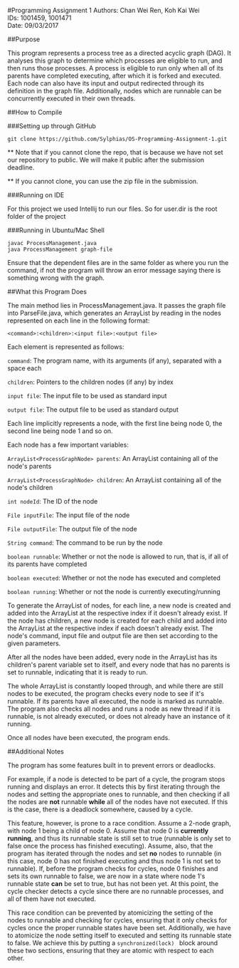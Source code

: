 #Programming Assignment 1
Authors: Chan Wei Ren, Koh Kai Wei<br />
IDs: 1001459, 1001471<br />
Date: 09/03/2017

##Purpose

This program represents a process tree as a directed acyclic graph (DAG). It
analyses this graph to determine which processes are eligible to run, and 
then runs those processes. A process is eligible to run only when all of 
its parents have completed executing, after which it is forked and executed.
Each node can also have its input and output redirected through its 
definition in the graph file. Additionally, nodes which are runnable can be 
concurrently executed in their own threads.

##How to Compile

###Setting up through GitHub

```
git clone https://github.com/Sylphias/OS-Programming-Assignment-1.git
```

** Note that if you cannot clone the repo, that is because we have not set 
our repository to public. We will make it public after the submission deadline.


** If you cannot clone, you can use the zip file in the submission.

###Running on IDE

For this project we used Intellij to run our files. So for user.dir is 
the root folder of the project

###Running in Ubuntu/Mac Shell

```shell
javac ProcessManagement.java
java ProcessManagement graph-file
```

Ensure that the dependent files are in the same folder as where you run the 
command, if not the program will throw an error message saying there is 
something wrong with the graph.


##What this Program Does

The main method lies in ProcessManagement.java. It passes the graph file 
into ParseFile.java, which generates an ArrayList by reading in the nodes 
represented on each line in the following format:

```$xslt
<command>:<children>:<input file>:<output file>
```

Each element is represented as follows:

`command`: The program name, with its arguments (if any), separated with a 
space each

`children`: Pointers to the children nodes (if any) by index

`input file`: The input file to be used as standard input

`output file`: The output file to be used as standard output

Each line implicitly represents a node, with the first line being node 0, 
the second line being node 1 and so on.

Each node has a few important variables:

`ArrayList<ProcessGraphNode> parents`: An ArrayList containing all of the 
node's parents

`ArrayList<ProcessGraphNode> children`: An ArrayList containing all of the 
node's children

`int nodeId`: The ID of the node

`File inputFile`: The input file of the node

`File outputFile`: The output file of the node

`String command`: The command to be run by the node

`boolean runnable`: Whether or not the node is allowed to run, that is, if 
all of its parents have completed

`boolean executed`: Whether or not the node has executed and completed

`boolean running`: Whether or not the node is currently executing/running


To generate the ArrayList of nodes, for each line, a new node is created and
 added into the ArrayList at the respective index if it doesn't already 
 exist. If the node has children, a new node is created for each child and 
 added into the ArrayList at the respective index if each doesn't already 
 exist. The node's command, input file and output file are then set 
 according to the given parameters.
 
After all the nodes have been added, every node in the ArrayList has its 
children's parent variable set to itself, and every node that has no parents is
 set to runnable, indicating that it is ready to run.
 
The whole ArrayList is constantly looped through, and while there are still 
nodes to be executed, the program checks every node to see if it's runnable.
 If its parents have all executed, the node is marked as runnable. The 
 program also checks all nodes and runs a node as new thread if it is runnable,
 is not already executed, or does not already have an instance of it running.

Once all nodes have been executed, the program ends.

##Additional Notes

The program has some features built in to prevent errors or deadlocks.

For example, if a node is detected to be part of a cycle, the program stops 
running and displays an error. It detects this by first iterating through 
the nodes and setting the appropriate ones to runnable, and then checking if
 all the nodes are **not** runnable **while** all of the nodes have not 
 executed. If this is the case, there is a deadlock somewhere, caused by a 
 cycle.
 
 This feature, however, is prone to a race condition. Assume a 2-node graph,
  with node 1 being a child of node 0. Assume that node 0 is **currently 
  running**, and thus its runnable state is still set to true 
 (runnable is only set to false once the process has finished executing). 
 Assume, also, that the program has iterated through the nodes and set 
 **no** nodes to runnable (in this case, node 0 has not finished executing 
 and thus node 1 is not set to runnable). If, before the program checks for 
 cycles, node 0 finishes and sets its own runnable to false, we are now in a
  state where node 1's runnable state **can** be set to true, but has not 
  been yet. At this point, the cycle checker detects a cycle since there are
   no runnable processes, and all of them have not executed.
   
   This race condition can be prevented by atomicizing the setting of the 
   nodes to runnable and checking for cycles, ensuring that it only checks 
   for cycles once the proper runnable states have been set. Additionally, 
   we have to atomicize the node setting itself to executed and setting its 
   runnable state to false. We achieve this by putting a `synchronized(lock)
   ` block around these two sections, ensuring that they are atomic with 
   respect to each other.